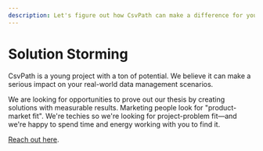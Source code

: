 ```yaml
---
description: Let's figure out how CsvPath can make a difference for your use case.
---
```


# Solution Storming

CsvPath is a young project with a ton of potential. We believe it can make a serious impact on your real-world data management scenarios.&#x20;

We are looking for opportunities to prove out our thesis by creating solutions with measurable results. Marketing people look for "product-market fit". We're techies so we're looking for project-problem fit—and we're happy to spend time and energy working with you to find it.&#x20;

[Reach out here](../getting-started/get-help.md).
